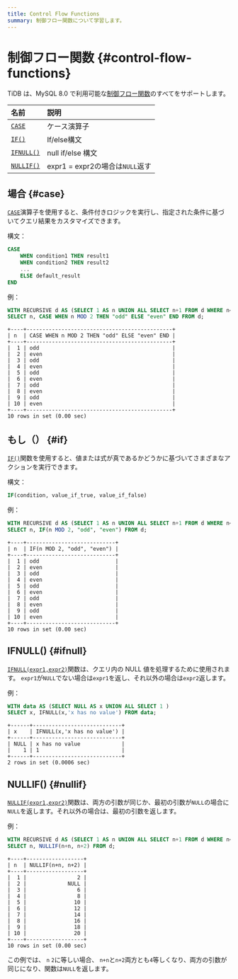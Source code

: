 ```yaml
---
title: Control Flow Functions
summary: 制御フロー関数について学習します。
---
```


# 制御フロー関数 {#control-flow-functions}

TiDB は、MySQL 8.0 で利用可能な[制御フロー関数](https://dev.mysql.com/doc/refman/8.0/en/flow-control-functions.html)のすべてをサポートします。

| 名前                    | 説明                        |
| :-------------------- | :------------------------ |
| [`CASE`](#case)       | ケース演算子                    |
| [`IF()`](#if)         | If/else構文                 |
| [`IFNULL()`](#ifnull) | null if/else 構文           |
| [`NULLIF()`](#nullif) | expr1 = expr2の場合は`NULL`返す |

## 場合 {#case}

[`CASE`](https://dev.mysql.com/doc/refman/8.0/en/flow-control-functions.html#operator_case)演算子を使用すると、条件付きロジックを実行し、指定された条件に基づいてクエリ結果をカスタマイズできます。

構文：

```sql
CASE
    WHEN condition1 THEN result1
    WHEN condition2 THEN result2
    ...
    ELSE default_result
END
```

例：

```sql
WITH RECURSIVE d AS (SELECT 1 AS n UNION ALL SELECT n+1 FROM d WHERE n<10)
SELECT n, CASE WHEN n MOD 2 THEN "odd" ELSE "even" END FROM d;
```

    +----+----------------------------------------------+
    | n  | CASE WHEN n MOD 2 THEN "odd" ELSE "even" END |
    +----+----------------------------------------------+
    |  1 | odd                                          |
    |  2 | even                                         |
    |  3 | odd                                          |
    |  4 | even                                         |
    |  5 | odd                                          |
    |  6 | even                                         |
    |  7 | odd                                          |
    |  8 | even                                         |
    |  9 | odd                                          |
    | 10 | even                                         |
    +----+----------------------------------------------+
    10 rows in set (0.00 sec)

## もし（） {#if}

[`IF()`](https://dev.mysql.com/doc/refman/8.0/en/flow-control-functions.html#function_if)関数を使用すると、値または式が真であるかどうかに基づいてさまざまなアクションを実行できます。

構文：

```sql
IF(condition, value_if_true, value_if_false)
```

例：

```sql
WITH RECURSIVE d AS (SELECT 1 AS n UNION ALL SELECT n+1 FROM d WHERE n<10)
SELECT n, IF(n MOD 2, "odd", "even") FROM d;
```

    +----+----------------------------+
    | n  | IF(n MOD 2, "odd", "even") |
    +----+----------------------------+
    |  1 | odd                        |
    |  2 | even                       |
    |  3 | odd                        |
    |  4 | even                       |
    |  5 | odd                        |
    |  6 | even                       |
    |  7 | odd                        |
    |  8 | even                       |
    |  9 | odd                        |
    | 10 | even                       |
    +----+----------------------------+
    10 rows in set (0.00 sec)

## IFNULL() {#ifnull}

[`IFNULL(expr1,expr2)`](https://dev.mysql.com/doc/refman/8.0/en/flow-control-functions.html#function_ifnull)関数は、クエリ内の NULL 値を処理するために使用されます。 `expr1`が`NULL`でない場合は`expr1`を返し、それ以外の場合は`expr2`返します。

例：

```sql
WITH data AS (SELECT NULL AS x UNION ALL SELECT 1 )
SELECT x, IFNULL(x,'x has no value') FROM data;
```

    +------+----------------------------+
    | x    | IFNULL(x,'x has no value') |
    +------+----------------------------+
    | NULL | x has no value             |
    |    1 | 1                          |
    +------+----------------------------+
    2 rows in set (0.0006 sec)

## NULLIF() {#nullif}

[`NULLIF(expr1,expr2)`](https://dev.mysql.com/doc/refman/8.0/en/flow-control-functions.html#function_nullif)関数は、両方の引数が同じか、最初の引数が`NULL`の場合に`NULL`を返します。それ以外の場合は、最初の引数を返します。

例：

```sql
WITH RECURSIVE d AS (SELECT 1 AS n UNION ALL SELECT n+1 FROM d WHERE n<10)
SELECT n, NULLIF(n+n, n+2) FROM d;
```

    +----+------------------+
    | n  | NULLIF(n+n, n+2) |
    +----+------------------+
    |  1 |                2 |
    |  2 |             NULL |
    |  3 |                6 |
    |  4 |                8 |
    |  5 |               10 |
    |  6 |               12 |
    |  7 |               14 |
    |  8 |               16 |
    |  9 |               18 |
    | 10 |               20 |
    +----+------------------+
    10 rows in set (0.00 sec)

この例では、 `n` `2`に等しい場合、 `n+n`と`n+2`両方とも`4`等しくなり、両方の引数が同じになり、関数は`NULL`を返します。
